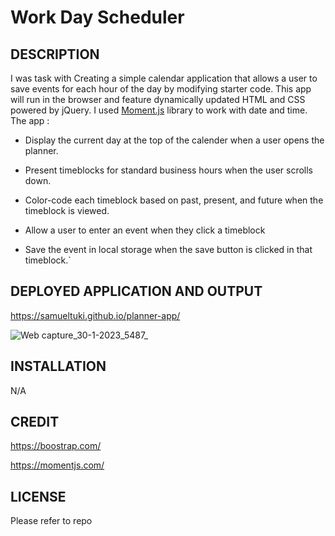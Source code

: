# Work Day Scheduler

## DESCRIPTION

I was task with Creating a simple calendar application that allows a user to save events for each hour of the day by modifying starter code. This app will run in the browser and feature dynamically updated HTML and CSS powered by jQuery. I used [Moment.js](https://momentjs.com/) library to work with date and time. 
The app :

* Display the current day at the top of the calender when a user opens the planner.
 
* Present timeblocks for standard business hours when the user scrolls down.
 
* Color-code each timeblock based on past, present, and future when the timeblock is viewed.
 
* Allow a user to enter an event when they click a timeblock

* Save the event in local storage when the save button is clicked in that timeblock.`

## DEPLOYED APPLICATION AND OUTPUT

https://samueltuki.github.io/planner-app/

![Web capture_30-1-2023_5487_](https://user-images.githubusercontent.com/117802939/215398000-ce06ada4-96f1-49d6-8cf0-01def916649a.jpeg)

## INSTALLATION
N/A

## CREDIT
https://boostrap.com/

https://momentjs.com/

## LICENSE
Please refer to repo
